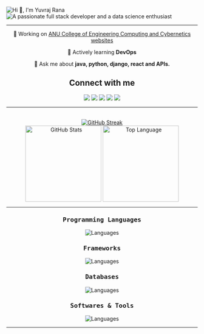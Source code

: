 <br>
<img src="https://readme-typing-svg.demolab.com?font=Operator+Mono&size=35&duration=3200&pause=2000&color=4392F6&center=true&vCenter=true&width=1200&height=50&lines=Hi+👋%2C+I'm+Yuvraj+Rana" align="middle" alt="Hi 👋, I'm Yuvraj Rana">
<img src="https://readme-typing-svg.demolab.com?font=Operator+Mono&size=35&duration=3200&pause=2000&color=4392F6&center=true&vCenter=true&width=1940&height=50&lines=A+passionate+full+stack+developer+and+a+data+science+enthusiast" align="middle" alt="A passionate full stack developer and a data science enthusiast">
<br>
<hr>
<div align="center">

🔭 Working on [ANU College of Engineering Computing and Cybernetics websites](https://cecc.anu.edu.au/)

🌱 Actively learning **DevOps**

💬 Ask me about **java, python, django, react and APIs.**

<h2> Connect with me</h2>
<a href="https://yuviii.com"><img src="https://img.shields.io/badge/About%20Me-87CEEB?style=for-the-badge&logo=About.me&logoColor=black"></a>
<a href="mailto:ranayuvraj99@gmail.com"><img src="https://img.shields.io/badge/Mail-87CEEB?style=for-the-badge&logo=gmail&logoColor=black"></a>
<a href="https://www.linkedin.com/in/yuvraj99/"><img src="https://img.shields.io/badge/Connect-0077B5?style=for-the-badge&logo=linkedin&logoColor=white"></a>
<a href="https://instagram.com/ysr0656"><img src="https://img.shields.io/badge/Instagram-C13584?style=for-the-badge&logo=instagram&logoColor=white"></a>
<a href="https://leetcode.com/yuvrajr/"><img src="https://img.shields.io/badge/dynamic/json?style=for-the-badge&labelColor=black&color=%23ffa116&label=Solved&query=solved&url=https%3A%2F%2Fleetcode-badge.vercel.app%2Fapi%2Fusers%2Fyuvrajr&logo=leetcode&logoColor=yellow"></a>

<hr>
<br>
<div align="center">
<a href="https://git.io/streak-stats"><img src="https://github-readme-streak-stats.herokuapp.com?user=yuviii99&theme=transparent&hide_border=true&border_radius=4.5&card_width=1000" alt="GitHub Streak"/></a>
<br>
  <a href="[#--------](https://github.com/yuviii99)"><img height="200px" align="center" alt="GitHub Stats" src="https://github-readme-stats.vercel.app/api?username=yuviii99&count_private=true&show_icons=true&include_all_commits=true&line_height=21&hide_border=true&theme=transparent"/></a>
      <a href="[#--------](https://github.com/yuviii99)"><img height="200px" align="center" alt="Top Language" src="https://github-readme-stats.vercel.app/api/top-langs/?username=yuviii99&layout=compact&line_height=21&hide_border=true&theme=transparent"/></a>

<hr>
<p align="center">
<h3><samp>Programming Languages</samp></h3>  
  
<a>![Languages](https://skillicons.dev/icons?i=ruby,c,cpp,java,html,css,js,py,bash&theme=dark)</a>

<h3><samp>Frameworks</samp></h3>  
  
<a>![Languages](https://skillicons.dev/icons?i=django,react,flask,express,rails&theme=dark)</a>

<h3><samp>Databases</samp></h3>  
  
<a>![Languages](https://skillicons.dev/icons?i=mysql,mongodb,postgres,sqlite&theme=dark)</a>

<h3><samp>Softwares & Tools</samp></h3>  
  
<a>![Languages](https://skillicons.dev/icons?i=aws,blender,bootstrap,d3,docker,figma,firebase,git,heroku,jenkins,linux,matlab,mongodb,mysql,nextjs,nginx,postman,sass,selenium,tensorflow&theme=dark&perline=10)</a>
<hr>
